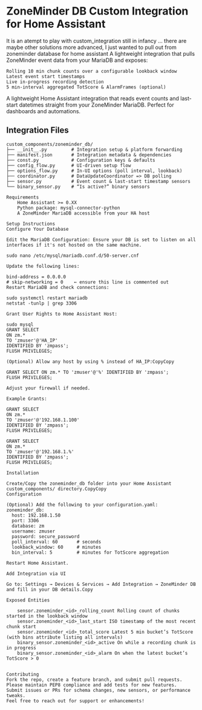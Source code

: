 # ZoneMinder DB Custom Integration for Home Assistant
It is an atempt to play with custom_integration still in infancy ... there are maybe other solutions more advanced, I just wanted to pull out from zoneminder database for home assistant
A lightweight integration that pulls ZoneMinder event data from your MariaDB and exposes:

    Rolling 10 min chunk counts over a configurable lookback window
    Latest event start timestamps
    Live in-progress recording detection
    5 min-interval aggregated TotScore & AlarmFrames (optional)

A lightweight Home Assistant integration that reads event counts and last-start datetimes straight from your ZoneMinder MariaDB. Perfect for dashboards and automations.

## Integration Files

```plaintext
custom_components/zoneminder_db/
├── __init__.py         # Integration setup & platform forwarding
├── manifest.json       # Integration metadata & dependencies
├── const.py            # Configuration keys & defaults
├── config_flow.py      # UI-driven setup flow
├── options_flow.py     # In-UI options (poll interval, lookback)
├── coordinator.py      # DataUpdateCoordinator => DB polling
├── sensor.py           # Event count & last-start timestamp sensors
└── binary_sensor.py    # “Is active?” binary sensors

Requirements
    Home Assistant >= 0.XX
    Python package: mysql-connector-python
    A ZoneMinder MariaDB accessible from your HA host

Setup Instructions
Configure Your Database

Edit the MariaDB Configuration: Ensure your DB is set to listen on all interfaces if it's not hosted on the same machine.

sudo nano /etc/mysql/mariadb.conf.d/50-server.cnf

Update the following lines:

bind-address = 0.0.0.0
# skip-networking = 0    ← ensure this line is commented out
Restart MariaDB and check connections:

sudo systemctl restart mariadb
netstat -tunlp | grep 3306

Grant User Rights to Home Assistant Host:

sudo mysql
GRANT SELECT
ON zm.*
TO 'zmuser'@'HA_IP'
IDENTIFIED BY 'zmpass';
FLUSH PRIVILEGES;

(Optional) Allow any host by using % instead of HA_IP:CopyCopy

GRANT SELECT ON zm.* TO 'zmuser'@'%' IDENTIFIED BY 'zmpass';
FLUSH PRIVILEGES;

Adjust your firewall if needed.

Example Grants:

GRANT SELECT
ON zm.*
TO 'zmuser'@'192.168.1.100'
IDENTIFIED BY 'zmpass';
FLUSH PRIVILEGES;

GRANT SELECT
ON zm.*
TO 'zmuser'@'192.168.1.%'
IDENTIFIED BY 'zmpass';
FLUSH PRIVILEGES;

Installation

Create/Copy the zoneminder_db folder into your Home Assistant custom_components/ directory.CopyCopy
Configuration

(Optional) Add the following to your configuration.yaml:
zoneminder_db:
  host: 192.168.1.50
  port: 3306
  database: zm
  username: zmuser
  password: secure_password
  poll_interval: 60       # seconds
  lookback_window: 60     # minutes
  bin_interval: 5         # minutes for TotScore aggregation

Restart Home Assistant.

Add Integration via UI

Go to: Settings → Devices & Services → Add Integration → ZoneMinder DB and fill in your DB details.Copy

Exposed Entities

    sensor.zoneminder_<id>_rolling_count Rolling count of chunks started in the lookback window
    sensor.zoneminder_<id>_last_start ISO timestamp of the most recent chunk start
    sensor.zoneminder_<id>_total_score Latest 5 min bucket’s TotScore (with bins attribute listing all intervals)
    binary_sensor.zoneminder_<id>_active On while a recording chunk is in progress
    binary_sensor.zoneminder_<id>_alarm On when the latest bucket’s TotScore > 0


Contributing
Fork the repo, create a feature branch, and submit pull requests.
Please maintain PEP8 compliance and add tests for new features.
Submit issues or PRs for schema changes, new sensors, or performance tweaks.
Feel free to reach out for support or enhancements!

